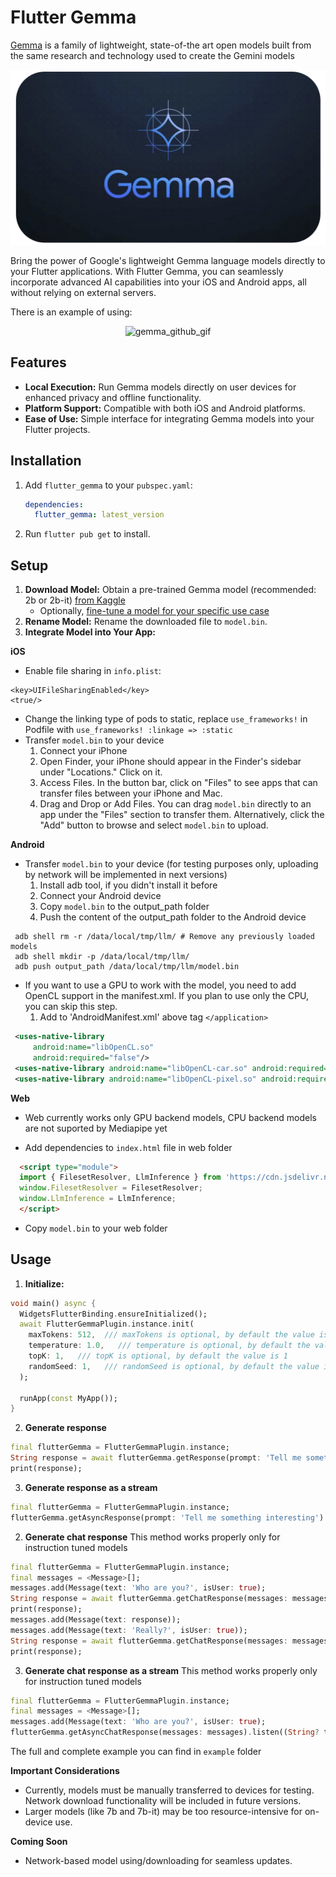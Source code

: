# Flutter Gemma

[Gemma](https://ai.google.dev/gemma) is a family of lightweight, state-of-the art open models built from the same research and technology used to create the Gemini models

<p align="center">
  <img src="https://raw.githubusercontent.com/DenisovAV/flutter_gemma/main/assets/gemma.png" alt="gemma_github_cover">
</p>

Bring the power of Google's lightweight Gemma language models directly to your Flutter applications. With Flutter Gemma, you can seamlessly incorporate advanced AI capabilities into your iOS and Android apps, all without relying on external servers.

There is an example of using:

<p align="center">
  <img src="https://raw.githubusercontent.com/DenisovAV/flutter_gemma/main/assets/gemma.gif" alt="gemma_github_gif">
</p>

## Features

- **Local Execution:** Run Gemma models directly on user devices for enhanced privacy and offline functionality.
- **Platform Support:** Compatible with both iOS and Android platforms.
- **Ease of Use:** Simple interface for integrating Gemma models into your Flutter projects.

## Installation

1.  Add `flutter_gemma` to your `pubspec.yaml`:

    ```yaml
    dependencies:
      flutter_gemma: latest_version
    ```

2.  Run `flutter pub get` to install.

## Setup

1. **Download Model:** Obtain a pre-trained Gemma model (recommended: 2b or 2b-it) [from Kaggle](https://www.kaggle.com/models/google/gemma/frameworks/tfLite/) 
    * Optionally, [fine-tune a model for your specific use case]( https://www.kaggle.com/code/juanmerinobermejo/llm-pr-fine-tuning-with-gemma-2b?scriptVersionId=169776634)
2. **Rename Model:** Rename the downloaded file to `model.bin`.
3. **Integrate Model into Your App:**

**iOS**
* Enable file sharing in `info.plist`:
```plist
<key>UIFileSharingEnabled</key>
<true/>
```
* Change the linking type of pods to static, replace `use_frameworks!` in Podfile with `use_frameworks! :linkage => :static`
* Transfer `model.bin` to your device
  1. Connect your iPhone
  2. Open Finder, your iPhone should appear in the Finder's sidebar under "Locations." Click on it.
  3. Access Files. In the button bar, click on "Files" to see apps that can transfer files between your iPhone and Mac.
  4. Drag and Drop or Add Files. You can drag `model.bin` directly to an app under the "Files" section to transfer them. Alternatively, click the "Add" button to browse and select `model.bin` to upload.

**Android**

* Transfer `model.bin` to your device (for testing purposes only, uploading by network will be implemented in next versions)
  1. Install adb tool, if you didn't install it before
  2. Connect your Android device
  3. Copy `model.bin` to the output_path folder
  4. Push the content of the output_path folder to the Android device

```shell
 adb shell rm -r /data/local/tmp/llm/ # Remove any previously loaded models
 adb shell mkdir -p /data/local/tmp/llm/
 adb push output_path /data/local/tmp/llm/model.bin
 ```
* If you want to use a GPU to work with the model, you need to add OpenCL support in the manifest.xml. If you plan to use only the CPU, you can skip this step.
  1. Add to 'AndroidManifest.xml' above tag `</application>`

```AndroidManifest.xml
 <uses-native-library
     android:name="libOpenCL.so"
     android:required="false"/>
 <uses-native-library android:name="libOpenCL-car.so" android:required="false"/>
 <uses-native-library android:name="libOpenCL-pixel.so" android:required="false"/>
```

**Web**

* Web currently works only GPU backend models, CPU backend models are not suported by Mediapipe yet

* Add dependencies to `index.html` file in web folder
```html
  <script type="module">
  import { FilesetResolver, LlmInference } from 'https://cdn.jsdelivr.net/npm/@mediapipe/tasks-genai';
  window.FilesetResolver = FilesetResolver;
  window.LlmInference = LlmInference;
  </script>
```
* Copy `model.bin` to your web folder

## Usage

1. **Initialize:**

```dart
void main() async {
  WidgetsFlutterBinding.ensureInitialized();
  await FlutterGemmaPlugin.instance.init(
    maxTokens: 512,  /// maxTokens is optional, by default the value is 1024
    temperature: 1.0,   /// temperature is optional, by default the value is 1.0
    topK: 1,   /// topK is optional, by default the value is 1
    randomSeed: 1,   /// randomSeed is optional, by default the value is 1
  );  
  
  runApp(const MyApp());
}
```

2. **Generate response**

```dart
final flutterGemma = FlutterGemmaPlugin.instance;
String response = await flutterGemma.getResponse(prompt: 'Tell me something interesting');
print(response);
```

3. **Generate response as a stream**

```dart
final flutterGemma = FlutterGemmaPlugin.instance;
flutterGemma.getAsyncResponse(prompt: 'Tell me something interesting').listen((String? token) => print(token));
```

2. **Generate chat response** This method works properly only for instruction tuned models

```dart
final flutterGemma = FlutterGemmaPlugin.instance;
final messages = <Message>[];
messages.add(Message(text: 'Who are you?', isUser: true);
String response = await flutterGemma.getChatResponse(messages: messages);
print(response);
messages.add(Message(text: response));
messages.add(Message(text: 'Really?', isUser: true));
String response = await flutterGemma.getChatResponse(messages: messages);
print(response);
```

3. **Generate chat response as a stream** This method works properly only for instruction tuned models

```dart
final flutterGemma = FlutterGemmaPlugin.instance;
final messages = <Message>[];
messages.add(Message(text: 'Who are you?', isUser: true);
flutterGemma.getAsyncChatResponse(messages: messages).listen((String? token) => print(token));
```

The full and complete example you can find in `example` folder

**Important Considerations**

* Currently, models must be manually transferred to devices for testing. Network download functionality will be included in future versions.
* Larger models (like 7b and 7b-it) may be too resource-intensive for on-device use.

**Coming Soon**

* Network-based model using/downloading for seamless updates.

